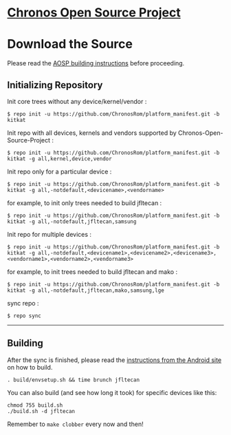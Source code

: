 [Chronos Open Source Project](http://www.infamousdevelopment.com/)
====================================


Download the Source
===================

Please read the [AOSP building instructions](http://source.android.com/source/index.html) before proceeding.

Initializing Repository
-----------------------

Init core trees without any device/kernel/vendor :

    $ repo init -u https://github.com/ChronosRom/platform_manifest.git -b kitkat

Init repo with all devices, kernels and vendors supported by Chronos-Open-Source-Project :

    $ repo init -u https://github.com/ChronosRom/platform_manifest.git -b kitkat -g all,kernel,device,vendor

Init repo only for a particular device :

    $ repo init -u https://github.com/ChronosRom/platform_manifest.git -b kitkat -g all,-notdefault,<devicename>,<vendorname>

for example, to init only trees needed to build jfltecan :

    $ repo init -u https://github.com/ChronosRom/platform_manifest.git -b kitkat -g all,-notdefault,jfltecan,samsung

Init repo for multiple devices :

    $ repo init -u https://github.com/ChronosRom/platform_manifest.git -b kitkat -g all,-notdefault,<devicename1>,<devicename2>,<devicename3>,<vendorname1>,<vendorname2>,<vendorname3>

for example, to init trees needed to build jfltecan and mako :

    $ repo init -u https://github.com/ChronosRom/platform_manifest.git -b kitkat -g all,-notdefault,jfltecan,mako,samsung,lge


sync repo :

    $ repo sync

***

Building
--------

After the sync is finished, please read the [instructions from the Android site](http://s.android.com/source/building.html) on how to build.

    . build/envsetup.sh && time brunch jfltecan


You can also build (and see how long it took) for specific devices like this:

    chmod 755 build.sh
    ./build.sh -d jfltecan

Remember to `make clobber` every now and then!
